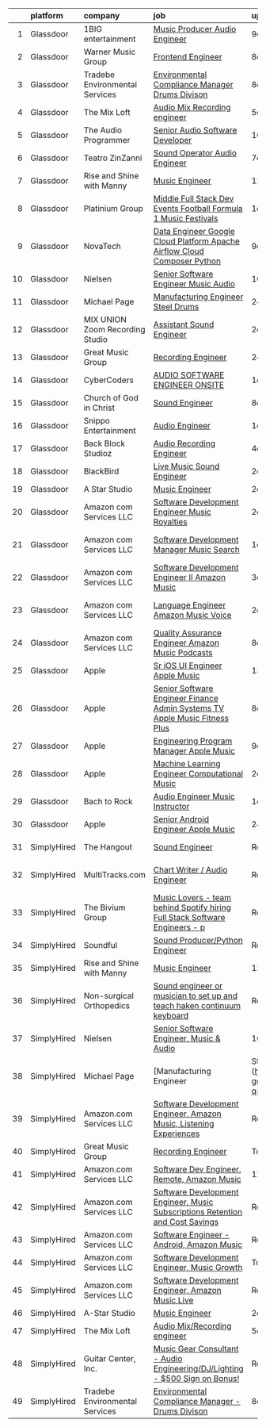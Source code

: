 

|    | platform    | company                         | job                                                                                                                                                                                                                                                                                                                                                                                                                                                                                                                                                                                                                                                                                                                                                                                                                                                                                                                                                                                                                                                                                                                                                                                                                                                                                                                                                                                                                                                                       | update_time   | location                      |
|---:|:------------|:--------------------------------|:--------------------------------------------------------------------------------------------------------------------------------------------------------------------------------------------------------------------------------------------------------------------------------------------------------------------------------------------------------------------------------------------------------------------------------------------------------------------------------------------------------------------------------------------------------------------------------------------------------------------------------------------------------------------------------------------------------------------------------------------------------------------------------------------------------------------------------------------------------------------------------------------------------------------------------------------------------------------------------------------------------------------------------------------------------------------------------------------------------------------------------------------------------------------------------------------------------------------------------------------------------------------------------------------------------------------------------------------------------------------------------------------------------------------------------------------------------------------------|:--------------|:------------------------------|
|  1 | Glassdoor   | 1BIG entertainment              | [Music Producer Audio Engineer](https://www.glassdoor.com/partner/jobListing.htm?pos=119&ao=1136043&s=58&guid=000001826ccc19099c49667d7e59921d&src=GD_JOB_AD&t=SR&vt=w&ea=1&cs=1_e8a91e52&cb=1659682691666&jobListingId=1008032201411&jrtk=3-0-1g9mco69ckhr0801-1g9mco69uih5g800-b593868398be5ca5-)                                                                                                                                                                                                                                                                                                                                                                                                                                                                                                                                                                                                                                                                                                                                                                                                                                                                                                                                                                                                                                                                                                                                                                       | 9d            | Boston, MA                    |
|  2 | Glassdoor   | Warner Music Group              | [Frontend Engineer](https://www.glassdoor.com/partner/jobListing.htm?pos=126&ao=1136043&s=58&guid=000001826ccc19099c49667d7e59921d&src=GD_JOB_AD&t=SR&vt=w&cs=1_de84636e&cb=1659682691666&jobListingId=1008033637756&jrtk=3-0-1g9mco69ckhr0801-1g9mco69uih5g800-ee723e673fad9c47-)                                                                                                                                                                                                                                                                                                                                                                                                                                                                                                                                                                                                                                                                                                                                                                                                                                                                                                                                                                                                                                                                                                                                                                                        | 8d            | New York, NY                  |
|  3 | Glassdoor   | Tradebe Environmental Services  | [Environmental Compliance Manager   Drums Divison](https://www.glassdoor.com/partner/jobListing.htm?pos=102&ao=1110586&s=58&guid=000001826ccc19099c49667d7e59921d&src=GD_JOB_AD&t=SR&vt=w&ea=1&cs=1_21ade6d8&cb=1659682691662&jobListingId=1008032825994&cpc=4A43B94DDEA77FFA&jrtk=3-0-1g9mco69ckhr0801-1g9mco69uih5g800-4f56e068c5789a30--6NYlbfkN0B8GMa3RntkcGxyDWRdkTUuLLAj--st5PucnHcqnp1DO5zsBlD8iNfS59qUmHcvRUmzs5KFF4Qh52M5CMieNdJCFHXpMXFA7hUsZ8DFLhY2J004fGjn8m538y5_B9a2s5eLqpzdxHlR8I4WyLVtaBFdEh-SUvq5cpYEU-BqpOIkinWfj0K_aE9geZf2sHDvQ4sm-Og43p_cbzgb4WigufJnGkmr0xmYm948qzH4cuCkdb0rugSnGrFCKyLXu3u8uG69BCNV9dMR6dXTTs4uZPtgJueks1LO3pqL5CD1lBsUNbsPSSh5Dnt0_DJezgNbWLVXQFplTcOQ7ztJmmjrfIUvG_pxYsCSnh1jsIcShu3savKBY09nydExj-TKTtMuOGvXRenNaMzohgD6yBXCMFQf39zT7HXazDWd0VyJfdTNp14imR0hPY-85x0fPEunVeiy9chTNsE0CHWmrUQsQYvdvxn5S0IdwpFli38B57B5tQzeR0oFUmNnfhiZbcjxTM9nwhlEE6u7T5w8Q_ddQqU9XFqrrwex0nsH6Xtz1gNh1rSuDporlZuL)                                                                                                                                                                                                                                                                                                                                                                                                                                                                                                                               | 8d            | East Chicago, IN              |
|  4 | Glassdoor   | The Mix Loft                    | [Audio Mix Recording engineer](https://www.glassdoor.com/partner/jobListing.htm?pos=105&ao=1110586&s=58&guid=000001826ccc19099c49667d7e59921d&src=GD_JOB_AD&t=SR&vt=w&ea=1&cs=1_02a463d2&cb=1659682691662&jobListingId=1008039784072&cpc=F4EED0218A761C36&jrtk=3-0-1g9mco69ckhr0801-1g9mco69uih5g800-2fabf65219c9c69a--6NYlbfkN0D34Hjmwkvq4I9LrFiyECJw5oz77aLWEO_E-5CWpWKtML_cIQgSj4wFABMzVHdbOAglLtx9wAKTMvAosQFz-6wKz6HNt0tQEhGjwXjlkFautFNpyhajnjaOCperaYTcd4X14UnIuTNiwcPN-FgF0Cc6I8YmMIZvMjRwB6hQLC8GAznkuxesS1iovsZmPXRH9w4nIIV7Qoxp7gav-hugzrxJyJIuFwSQaPODaAmYDfXTfsW6NMbxdMAIJDtqACzNmIz9_n6au2nwz0H6qpwqb7AqTq9YvJShsJAcx2FOWdFzrydl6cpcWspe5XexoExzGVSC5wF5qajHqSEnE3SmPyLjhFuXKmV7aERoMPDpxgtkMaoZ6pf_KIvqiZuEBXaR9fuEW3WYze-hMo4VG3sAmVkXyoGt6u4lNdlM-sUI-oFohKYGynMPw3sKgt8nDnFTF7dnNnTAWlxrS7Lzlmxymfg7NEk9K-0o5c7mByqBxzY3VYgWbcsPckEVfTLooNRbixA%3D)                                                                                                                                                                                                                                                                                                                                                                                                                                                                                                                                                                                                     | 5d            | Quincy, MA                    |
|  5 | Glassdoor   | The Audio Programmer            | [Senior Audio Software Developer](https://www.glassdoor.com/partner/jobListing.htm?pos=130&ao=1136043&s=58&guid=000001826ccc19099c49667d7e59921d&src=GD_JOB_AD&t=SR&vt=w&ea=1&cs=1_803bf678&cb=1659682691667&jobListingId=1008027500120&jrtk=3-0-1g9mco69ckhr0801-1g9mco69uih5g800-4c17e4b0c9098094-)                                                                                                                                                                                                                                                                                                                                                                                                                                                                                                                                                                                                                                                                                                                                                                                                                                                                                                                                                                                                                                                                                                                                                                     | 10d           | Remote                        |
|  6 | Glassdoor   | Teatro ZinZanni                 | [Sound Operator Audio Engineer](https://www.glassdoor.com/partner/jobListing.htm?pos=122&ao=1136043&s=58&guid=000001826ccc19099c49667d7e59921d&src=GD_JOB_AD&t=SR&vt=w&ea=1&cs=1_ec266a2f&cb=1659682691666&jobListingId=1008035619603&jrtk=3-0-1g9mco69ckhr0801-1g9mco69uih5g800-405a83f39f925add-)                                                                                                                                                                                                                                                                                                                                                                                                                                                                                                                                                                                                                                                                                                                                                                                                                                                                                                                                                                                                                                                                                                                                                                       | 7d            | Seattle, WA                   |
|  7 | Glassdoor   | Rise and Shine with Manny       | [Music Engineer](https://www.glassdoor.com/partner/jobListing.htm?pos=101&ao=1110586&s=58&guid=000001826ccc19099c49667d7e59921d&src=GD_JOB_AD&t=SR&vt=w&ea=1&cs=1_8e3ab60a&cb=1659682691662&jobListingId=1008024935557&cpc=9B12395D9F8719A3&jrtk=3-0-1g9mco69ckhr0801-1g9mco69uih5g800-7969abbaad5e119b--6NYlbfkN0DwDTMwIWFvcqyhDOox7GpvKG7FakCybxOqgTfDNvNVVkhd9bTlCJJG1E5Ki6DCdwhLwwcZl8mEaEVhZB8IUTE7ft3ao0eFkxgS-yyYpd-xfzcW2OjlKoLbwjKx3I4ChDVC0mrbdnDi23Zfhfdy34WdSaoJPmMvGWhiEn9r7JjVPkQv5WjuCKTh78W5KBrwGiw6W0BnldvXQP0Ggsik6e9zZS1kxP8Hejouvsuciwz6bWgXMcHy5EzyQKKLh-mRbsfPESVOi0alaHhUG8ON0TvwPxdauHdpLywpnVxHXgF885coPmGrji-zgJj5d2sUTbJte0KrFVUTUmhB27Og7E4824IrTTgQDWI7cYK9L2Nh9nmlOxE-LsGB-lOrjkoK_NPVh5EjDDQqHd-9LpqmyUlngwmLsocmuNCyObgklLRjX5OT80G9wbXcw132HTgmMotkPYdHUv40aU9jk8491XerLVyXlj3iPSOAKPbn44iFckPDKxvBWTPL-o02pvqg2yo%3D)                                                                                                                                                                                                                                                                                                                                                                                                                                                                                                                                                                                                                   | 12d           | McAllen, TX                   |
|  8 | Glassdoor   | Platinium Group                 | [Middle Full Stack Dev   Events  Football  Formula 1  Music Festivals    ](https://www.glassdoor.com/partner/jobListing.htm?pos=127&ao=1136043&s=58&guid=000001826ccc19099c49667d7e59921d&src=GD_JOB_AD&t=SR&vt=w&cs=1_09282cbd&cb=1659682691666&jobListingId=1008049379681&jrtk=3-0-1g9mco69ckhr0801-1g9mco69uih5g800-49fd4225bf218689-)                                                                                                                                                                                                                                                                                                                                                                                                                                                                                                                                                                                                                                                                                                                                                                                                                                                                                                                                                                                                                                                                                                                                 | 1d            | Monaco, CA                    |
|  9 | Glassdoor   | NovaTech                        | [Data Engineer Google Cloud Platform  Apache Airflow  Cloud Composer  Python](https://www.glassdoor.com/partner/jobListing.htm?pos=124&ao=1136043&s=58&guid=000001826ccc19099c49667d7e59921d&src=GD_JOB_AD&t=SR&vt=w&ea=1&cs=1_f0b96b5b&cb=1659682691666&jobListingId=1008030637643&jrtk=3-0-1g9mco69ckhr0801-1g9mco69uih5g800-ed650f6bbf2cf5f6-)                                                                                                                                                                                                                                                                                                                                                                                                                                                                                                                                                                                                                                                                                                                                                                                                                                                                                                                                                                                                                                                                                                                         | 9d            | Remote                        |
| 10 | Glassdoor   | Nielsen                         | [Senior Software Engineer  Music   Audio](https://www.glassdoor.com/partner/jobListing.htm?pos=125&ao=1136043&s=58&guid=000001826ccc19099c49667d7e59921d&src=GD_JOB_AD&t=SR&vt=w&ea=1&cs=1_d17835aa&cb=1659682691666&jobListingId=1008029586855&jrtk=3-0-1g9mco69ckhr0801-1g9mco69uih5g800-056a5fd69bba1807-)                                                                                                                                                                                                                                                                                                                                                                                                                                                                                                                                                                                                                                                                                                                                                                                                                                                                                                                                                                                                                                                                                                                                                             | 10d           | Emeryville, CA                |
| 11 | Glassdoor   | Michael Page                    | [Manufacturing Engineer   Steel Drums](https://www.glassdoor.com/partner/jobListing.htm?pos=109&ao=1110586&s=58&guid=000001826ccc19099c49667d7e59921d&src=GD_JOB_AD&t=SR&vt=w&cs=1_b01096d1&cb=1659682691663&jobListingId=1008053322257&cpc=AC285F3A3ECA6BB0&jrtk=3-0-1g9mco69ckhr0801-1g9mco69uih5g800-edfb8b6e14f62930--6NYlbfkN0BR3ykMnr3Vw97HK5IC0i9Uo32NXohanwqRY-CI8z69bj_uxQ_6yc1JTvRvHNPil3n-aAZPEB_V2_C3Xteggm8USnoyjokMdAX7PMJAGyeqrRb0SgM_e3teYuvhdw07UmODkJ_SFaJoJlontiBYfrHBy-sRK9hLMXtFv4vxRofVbG6NuGNra0SEstX0fg2JFmjqixUWkhCeV8Dj05we5z7WquUBkGkoPXKC1MSHVBkCHrraZzev1Z8xlOJ65JFz-9dyHcWYEk2UA6YmBdE3qxSWj0nLo3uM32f9yJuW-Qx_GoHcyLuTh4UzutCPpwTQFCTp9RH-DxKX2iZoSGQsokkyWRQHYZT7mFsMb6DrV1l62yazxxrsi2QZbZShlgScQEHss9KyWfvAFjkzZ0mzOENwKi1s2lRn_KRzeeXUqbzIASHFA93D6mA-jfevEIQiryKMSJ3PpVKz4BF3bcniFx_Y0ftgSUObZpNmPPDwL1GSrnUn2_S-qD3MFAan7yZGKMYp7L4Rm2S5HznLy5wI_1ZowRPGODvOtFZLhwGa2yKUjhV_eAGLcHe2Wg6Qi9vBpkiDgSlkMLqlM40PHneSWsxiq_Ukfpd4DeEmqIUPMEYjONO53kBXB50QKTVjY_M7fXIXBCc6g2dslxbyHe-Jf8gDA7CtVB9vkwlQTyIdcEuOJ58EnTtV462BJLTmiX4dRn_9uOwUjZWDs1UK030_oQ6BpWZ4C931UxFy-B9vqDz41NEX-XaJfuP6oIo-H4dwzzB3EvcKxWRxSuWwBDkMXj8raDCKOwzrL8_L17GeHxUfzGuy8BpbyTeIJ2Tr1XJEo0Iif8GInvvLa-8AY5izcVD0OHIPc1RPmGP8ohPFXvQAv18wfmHCx5fqs23ULrWdtVeOz1-sG6Rk4tiWW8wfSmV35fxBHwC3d1un2k9bN87dQe5kAz3iMhhe3743lt54S0LW3_A67spbSzB5rnCddYVtQvxyPNMINVTXMA1FZGtCBNe74woguDFcJBnX0cRj9EBn_8Ux9lFA2uwOzC3a10hxlAlxxPakTvzirWs87WlxWg%3D%3D)                    | 24h           | Cicero, IL                    |
| 12 | Glassdoor   | MIX UNION Zoom Recording Studio | [Assistant Sound Engineer](https://www.glassdoor.com/partner/jobListing.htm?pos=113&ao=1136043&s=58&guid=000001826ccc19099c49667d7e59921d&src=GD_JOB_AD&t=SR&vt=w&ea=1&cs=1_2a97aeb5&cb=1659682691664&jobListingId=1008047341798&jrtk=3-0-1g9mco69ckhr0801-1g9mco69uih5g800-f45ff7396e2feab6-)                                                                                                                                                                                                                                                                                                                                                                                                                                                                                                                                                                                                                                                                                                                                                                                                                                                                                                                                                                                                                                                                                                                                                                            | 2d            | Los Angeles, CA               |
| 13 | Glassdoor   | Great Music Group               | [Recording Engineer](https://www.glassdoor.com/partner/jobListing.htm?pos=112&ao=1136043&s=58&guid=000001826ccc19099c49667d7e59921d&src=GD_JOB_AD&t=SR&vt=w&ea=1&cs=1_0970489a&cb=1659682691664&jobListingId=1008053472141&jrtk=3-0-1g9mco69ckhr0801-1g9mco69uih5g800-feae6516db0998b8-)                                                                                                                                                                                                                                                                                                                                                                                                                                                                                                                                                                                                                                                                                                                                                                                                                                                                                                                                                                                                                                                                                                                                                                                  | 24h           | Minneapolis, MN               |
| 14 | Glassdoor   | CyberCoders                     | [AUDIO SOFTWARE ENGINEER   ONSITE](https://www.glassdoor.com/partner/jobListing.htm?pos=108&ao=1110586&s=58&guid=000001826ccc19099c49667d7e59921d&src=GD_JOB_AD&t=SR&vt=w&ea=1&cs=1_162a4773&cb=1659682691663&jobListingId=1008050648540&cpc=32EE424DE2B657EB&jrtk=3-0-1g9mco69ckhr0801-1g9mco69uih5g800-78706b8c9087d3c5--6NYlbfkN0CpFJQzrgRR8WqXWK1qKKEqALWJw739KlKqr2H-MSI4eoBlI4EFrmor2FYZMP3muM0Ai8CXh9BA6CE3lUaxwVX3v6QVtNyQ3MOLJHt-zKV1ksmDmRUo_xFla9snZBDD6FYDmTfovtcWFVIaJBIpEDCKBYPbPb4K_dPHZ5Z-E5YdlIVJNDm3UIqXEZ-20Y244W-cHrUfBr0cBpa4YjjLmeFb24C-IvdmpPNmh5dh_tTwPm5fJD7J4wlsg5OTVPuPaSi3bzwTG_v23HoBwEm_6O1wXwYPmjEqOlL-HhJaglv-zxU3o2F3DD_0cse1WxbIoS0AJcbBPRcRHiWXPMTG2xjOJxisaBc5zIeSs2Ne2QFrOi0C8o_Cpu2J2h72YKlX0qjd3ztHWeUIXr1nOEj5C-5c1HkjVi2e1ZiwzGdYidJhiB9XmLxO9F4l6Geat8u4J7jN13VzvO9lGrEsV2RVVc7idmjYcnPUbBxCy_iGe8sIrct4Y5puObxhQYEUuh0jFzFhqAlARsutTWTptgQzLeRHAvZHX5dgZvFU_ndjiGA3xyY7i4F-L3YNL9-Lv8jqWJK3YN--lhvQ89_bLPHfEf2Ib8q_-qP36ruEr_oU_xsM1116ev_xJuSWxtidR6juMGV7xQaTxVT8zYWuA6osbnXfr6WdTavy5T06fPG0rKX7XeM6vRzPpKTnKYQUfFrIIVG1pVwrPSuf9TXVhgOl6ldHglS15yVwydJ8qEv5hcRG5KggYR82-Bjh2VSpGcxCOToM3lmF7Q5GQmC9W8wMSTVxJziUJXn7ac0bCs6YFX5quAl5r0XrBHrnA-ugvtfiWHes9ODyhHtcMCQkOsAQUaiwa3MAzxGHBrFPshGrWZVIBhIXjmk4ByU2_Htgn_S0QgUYaFv2pfjKO0EiUV0k3l8d773qrepenAM1DCgbg-jix3xU3SXTSPzMbWqn0S0mmm-QrS7krTY5tzJBMapeTUwitswACAQhmA9Ly00OLMYT2w%3D%3D)                                                                                   | 1d            | San Jose, CA                  |
| 15 | Glassdoor   | Church of God in Christ         | [Sound Engineer](https://www.glassdoor.com/partner/jobListing.htm?pos=117&ao=1136043&s=58&guid=000001826ccc19099c49667d7e59921d&src=GD_JOB_AD&t=SR&vt=w&ea=1&cs=1_c9fcd543&cb=1659682691665&jobListingId=1008034088041&jrtk=3-0-1g9mco69ckhr0801-1g9mco69uih5g800-e56448383489d513-)                                                                                                                                                                                                                                                                                                                                                                                                                                                                                                                                                                                                                                                                                                                                                                                                                                                                                                                                                                                                                                                                                                                                                                                      | 8d            | Detroit, MI                   |
| 16 | Glassdoor   | Snippo Entertainment            | [Audio Engineer](https://www.glassdoor.com/partner/jobListing.htm?pos=103&ao=1110586&s=58&guid=000001826ccc19099c49667d7e59921d&src=GD_JOB_AD&t=SR&vt=w&ea=1&cs=1_fe669072&cb=1659682691662&jobListingId=1008050602811&cpc=7F6F94E2229B3AB5&jrtk=3-0-1g9mco69ckhr0801-1g9mco69uih5g800-e058be85021523b9--6NYlbfkN0CdcVd3SDA1nO7RkKTAACmPV4xEt72Vls8LI2dqcgyOeJypdWoMdaFfteNq3eewOmzbgkFLTUZuc8laNoJ-MfDNVoz9XHKii1_NKEMEFZ-HDTmHVh37wwz0hpkneafJwKW62DalqkeLz5vJ4vGrBvHiQmQWwsyaSzdDgNz0tkEZQUCQiz-VVr3KnZwP1h0s9Uzh-yp9bnMftdD61PHJxRyYbnk_YqcgwdJg-HnecyhNkV-ya5Xwb2Vxo6Xox0oiWQKztj_dOgKhpxmZD4YjJpcytId2GVAbnmOXG7kjfSyraNoBeHo2EQHmcuIwRHxdqIYb20WD3Np9x1KCyVBfwR9y5fEs2Nu6GfpykR2mqOKmMbm8ZWCoqMvjLOqr_OGQ9ftN4XfruHdKSw2lkxF17SIqdrz5rjw1rcT2RTV0rX16nnz9I2JqZ6S4vNTeqSC2Fb_E2wnMe6UF1e5OwWFFWPHS-Md3ZKXVBbsA76qAOBGEcHtJuHIqje7ywlHQKy_d9qw%3D)                                                                                                                                                                                                                                                                                                                                                                                                                                                                                                                                                                                                                   | 1d            | Brooklyn, NY                  |
| 17 | Glassdoor   | Back Block Studioz              | [Audio Recording Engineer](https://www.glassdoor.com/partner/jobListing.htm?pos=115&ao=1136043&s=58&guid=000001826ccc19099c49667d7e59921d&src=GD_JOB_AD&t=SR&vt=w&ea=1&cs=1_a2d7d695&cb=1659682691665&jobListingId=1008040225373&jrtk=3-0-1g9mco69ckhr0801-1g9mco69uih5g800-7486e9f336b73614-)                                                                                                                                                                                                                                                                                                                                                                                                                                                                                                                                                                                                                                                                                                                                                                                                                                                                                                                                                                                                                                                                                                                                                                            | 4d            | Brooklyn, NY                  |
| 18 | Glassdoor   | BlackBird                       | [Live Music Sound Engineer](https://www.glassdoor.com/partner/jobListing.htm?pos=111&ao=1136043&s=58&guid=000001826ccc19099c49667d7e59921d&src=GD_JOB_AD&t=SR&vt=w&ea=1&cs=1_b423ea48&cb=1659682691664&jobListingId=1008048367820&jrtk=3-0-1g9mco69ckhr0801-1g9mco69uih5g800-5c5b644b3c663163-)                                                                                                                                                                                                                                                                                                                                                                                                                                                                                                                                                                                                                                                                                                                                                                                                                                                                                                                                                                                                                                                                                                                                                                           | 2d            | Atlanta, GA                   |
| 19 | Glassdoor   | A Star Studio                   | [Music Engineer](https://www.glassdoor.com/partner/jobListing.htm?pos=110&ao=1136043&s=58&guid=000001826ccc19099c49667d7e59921d&src=GD_JOB_AD&t=SR&vt=w&ea=1&cs=1_27dfc40a&cb=1659682691663&jobListingId=1008048004716&jrtk=3-0-1g9mco69ckhr0801-1g9mco69uih5g800-b5e8a5c94d0f1b15-)                                                                                                                                                                                                                                                                                                                                                                                                                                                                                                                                                                                                                                                                                                                                                                                                                                                                                                                                                                                                                                                                                                                                                                                      | 2d            | Dallas, TX                    |
| 20 | Glassdoor   | Amazon com Services LLC         | [Software Development Engineer  Music Royalties](https://www.glassdoor.com/partner/jobListing.htm?pos=123&ao=1136043&s=58&guid=000001826ccc19099c49667d7e59921d&src=GD_JOB_AD&t=SR&vt=w&cs=1_132fbddc&cb=1659682691666&jobListingId=1008048013675&jrtk=3-0-1g9mco69ckhr0801-1g9mco69uih5g800-aa597572b231471c-)                                                                                                                                                                                                                                                                                                                                                                                                                                                                                                                                                                                                                                                                                                                                                                                                                                                                                                                                                                                                                                                                                                                                                           | 2d            | Culver City, CA               |
| 21 | Glassdoor   | Amazon com Services LLC         | [Software Development Manager  Music Search](https://www.glassdoor.com/partner/jobListing.htm?pos=128&ao=1136043&s=58&guid=000001826ccc19099c49667d7e59921d&src=GD_JOB_AD&t=SR&vt=w&cs=1_76fce500&cb=1659682691667&jobListingId=1008049353961&jrtk=3-0-1g9mco69ckhr0801-1g9mco69uih5g800-9ab4fdba88da462b-)                                                                                                                                                                                                                                                                                                                                                                                                                                                                                                                                                                                                                                                                                                                                                                                                                                                                                                                                                                                                                                                                                                                                                               | 1d            | San Francisco, CA             |
| 22 | Glassdoor   | Amazon com Services LLC         | [Software Development Engineer II  Amazon Music](https://www.glassdoor.com/partner/jobListing.htm?pos=118&ao=1136043&s=58&guid=000001826ccc19099c49667d7e59921d&src=GD_JOB_AD&t=SR&vt=w&cs=1_7c161bc6&cb=1659682691666&jobListingId=1008045129951&jrtk=3-0-1g9mco69ckhr0801-1g9mco69uih5g800-120714a051265d1c-)                                                                                                                                                                                                                                                                                                                                                                                                                                                                                                                                                                                                                                                                                                                                                                                                                                                                                                                                                                                                                                                                                                                                                           | 3d            | San Francisco, CA             |
| 23 | Glassdoor   | Amazon com Services LLC         | [Language Engineer  Amazon Music  Voice](https://www.glassdoor.com/partner/jobListing.htm?pos=114&ao=1136043&s=58&guid=000001826ccc19099c49667d7e59921d&src=GD_JOB_AD&t=SR&vt=w&cs=1_6ac7cfb7&cb=1659682691664&jobListingId=1008048008268&jrtk=3-0-1g9mco69ckhr0801-1g9mco69uih5g800-58306a1d4621ba2e-)                                                                                                                                                                                                                                                                                                                                                                                                                                                                                                                                                                                                                                                                                                                                                                                                                                                                                                                                                                                                                                                                                                                                                                   | 2d            | San Francisco, CA             |
| 24 | Glassdoor   | Amazon com Services LLC         | [Quality Assurance Engineer  Amazon Music   Podcasts](https://www.glassdoor.com/partner/jobListing.htm?pos=120&ao=1136043&s=58&guid=000001826ccc19099c49667d7e59921d&src=GD_JOB_AD&t=SR&vt=w&cs=1_9e388b8c&cb=1659682691666&jobListingId=1008032417294&jrtk=3-0-1g9mco69ckhr0801-1g9mco69uih5g800-4230928234f89926-)                                                                                                                                                                                                                                                                                                                                                                                                                                                                                                                                                                                                                                                                                                                                                                                                                                                                                                                                                                                                                                                                                                                                                      | 8d            | Culver City, CA               |
| 25 | Glassdoor   | Apple                           | [Sr  iOS UI Engineer Apple Music](https://www.glassdoor.com/partner/jobListing.htm?pos=104&ao=1110586&s=58&guid=000001826ccc19099c49667d7e59921d&src=GD_JOB_AD&t=SR&vt=w&cs=1_aecc5296&cb=1659682691662&jobListingId=1008022113414&cpc=FA84DF7EA1EC2398&jrtk=3-0-1g9mco69ckhr0801-1g9mco69uih5g800-099baf42b9eafa47--6NYlbfkN0BvKrLyj5gPmtZO9T8euul8TCxuuKNOtzRJOomxnwSEodTz2Bc-sPZl1dBMH13w-jPKZvEUSfhpindl44lJg9ANBz-lVJwvEOHC-mTwCkUqsaqe0LusnXov8PBUNNnsgt2AX2Ly9neLRrQzLQRZz9vOhotSOMC_Zw1R27wVVFBpfoAhi7h9zAeN05-7K_7fw8tPAO1lHzZ-Ds71g3wr-BAovErBqA4JgTqIpOgeyaZ5ybNX9-d6Jw_9Rw8vT7srGHgLLfvdaFG8HNKIs94ybzl6StVTf5iTC75RQJB0dr--BW1N10AgeZMTg-M0lQYJeojYrVKwQQ0xRva2_qbqlUsB83TJlI7HlazhUARX4pSMwzBKDNyp_Gb6rmp9V6E9eQKjx2ARl1yEf3VuR8EoOIHz_Xr6uHcTC2ZK4pJrgepxa-E6REVrSwtVZGEnFRCt-To0zwB8Eyu7a_hPh9_SX7MqJJH8Zfz7udnF3yJmB6m2SuRYaQOYUutaxtpVnSarK9MJxY2RwW_Vxz9jWjhmpbk6hulm0jBu4HNXp0A6ptTyaWt64kFA5bP9u0izzRUeRdobR-_Nh7KlY-INEVMNgQoOkhtisOQG96LqDy5qxWpe15eUUo6hLim66hsRcZJmHhuvFkXfRqdQieCl0tovQHzdFD36LRxBkSafkxzqMVPv2w5MgpLKWMmNwzozXOZvF2Ey7dXSf654xkeXgZvAmnPTsblnfeBdBuJwzTYgpEFLD5KEYnbIEuUqseh7UUqXN6VzWTYhPAxed4tww1N_qIbPwyrITV1gDKZyc9K1pzmPjw5tnVW8htjqzAQAsX8r_UFrMQr_dI6Gb76nAvND7BpL6shI14oelQsGDT872aZuDgpw6ueDDi4mwbAykrOL5YoieqkLY8iNERUrb_W7Mzj_x-S9Tls3w4ldLg0OiCxGwbSEieTvWx5UXLaSVSBJ_kGMLq0WtiuUiq_zdCbpAIGE)                                                                                                                     | 13d           | Seattle, WA                   |
| 26 | Glassdoor   | Apple                           | [Senior Software Engineer   Finance   Admin Systems  TV   Apple Music  Fitness Plus ](https://www.glassdoor.com/partner/jobListing.htm?pos=106&ao=1110586&s=58&guid=000001826ccc19099c49667d7e59921d&src=GD_JOB_AD&t=SR&vt=w&cs=1_444367e6&cb=1659682691662&jobListingId=1008034378587&cpc=47CFDC01B3F81FAC&jrtk=3-0-1g9mco69ckhr0801-1g9mco69uih5g800-dc5d687be4680fe5--6NYlbfkN0BvKrLyj5gPmtZO9T8euul8TCxuuKNOtzRJOomxnwSEodTz2Bc-sPZlADHp0xxmf8X3A14KL0vEfq7o0fM5uYB5TMCuFyM5s6w67HyK5AHidmNvtQ5o5W556atvdZGSMqFNHrgJu1D18kdru1btm9jWtcPk1zpIxyyvXPlguMg5CoYd56Dqxkvy9olDZ4Q3FHuSHoj6xYNsu6hn1-uKKaueFn5aidoio15fQddOCN3m2ZTP3ZG3va9rIsw6BPfMTQT4VCB4cqjuoBqzZFMb2bYHZd5JbAJJSzLFCIgf3_AAl9VyWFMz4vxU8KTzrPzHb3eTBU4IGepZ-6qVDTduFLolb5m2MJjWvGUDH2AtOvsOFdY5f-oHLZG6D1a5FwPtazLT7OxVYgkNPekJsJM5TBWf4x1HLFzqCLgV3TDD7xxhrfDGvCxFBlIkBbg1lGUQpaqpl1jgMVaJxKAYH3R164SmmPkcXbHJXOKy6MDg98k-x8J0lTIZl1QHJ2ieXU5yFMS3ScvATb67XeEX2z9C8Z7U2NFfDt1horjvrMhKNdz7mxXrUux13hLsnfY80oB9ylv9-B6H6OibIA2BOt3I3xBm-PDxdCV3T1j-cmbpEhZhfEAu72w2v6cuIgtd1nqUSG4CfTq98b0-YyT45EO2Ue3jvjNZAhQaCDhqIK-DUgmvAL2EOMlHPWy3b_1DZBtIe9e6z_oz0Ds-KnmCU7h44QyrtWr7HbSV7FitOwY94wJiFTb5NCVzVTQZRnBsWt-Og1hwDMydWSf0T2i8kMMnK_Eew6QU3L_5JDOXDn0F0-n2EWaP3Ef_dXPRXT4yGwwWKcDlifu7YcGkamP53Pd_EsT2iSAnmFila-WtXrFNLxZha-l8OvE6bzTqloLm2DtGhWMhDK_jgH0q2wyzWD8CwcAzIcQzfzrWu88jf9G9DiZWfkIYtRLwOg7NOQoT0XyP6I1fyYxf6YXEmlY28Td0h80tOogbUNeSaSVRp1G17r_Cq7S618lSO9pC04hki7diOozq6N7Qe7cYfiyIScqnrGbB) | 8d            | Austin, TX                    |
| 27 | Glassdoor   | Apple                           | [Engineering Program Manager   Apple Music](https://www.glassdoor.com/partner/jobListing.htm?pos=107&ao=1110586&s=58&guid=000001826ccc19099c49667d7e59921d&src=GD_JOB_AD&t=SR&vt=w&cs=1_1b2d0c52&cb=1659682691662&jobListingId=1008030311979&cpc=9908D8D4413DBB8A&jrtk=3-0-1g9mco69ckhr0801-1g9mco69uih5g800-85cef776cf358dcf--6NYlbfkN0BvKrLyj5gPmtZO9T8euul8TCxuuKNOtzRJOomxnwSEodTz2Bc-sPZlFpP0h5lDivpXCHGzP9feHp36xzq8NEHSskOaI0J1ZieXzTrDf4Dd8gslN0xxXwxtQIgCho7M7YtLN3C7mGyXNe3ojva2HBViw2u24k8JPr84TPNYrPM15_ZQC5qkY32jtFQSc2Q96Gz3iSP82O8avylds_8bhR3XQsi_Mmtr0VnBJswYyc2CdzkX_L3g7vUPOjPw_1vylUjkqzLQXnVfo1P1sGn-IneZCPXabReZ9xDLq5Wn3OSGUAWmMSuyLibvmcWFeDqanFx5cO31_nQhGy-MYmpo2UnN09mAahsbOEQebBHvb1sfN5gtpOeqTp22HJr8lzw_no7v8BB8mtT5IgrWJp3ddsERr4s9G88dGi-GhDCFhw8GKTFGapc7DaZjw_4xBB29HpDXsUvCaNvQpGrm0iTPfCWt6DhiBuLrmnB6w-_A_un0sUdqVuVoXwBX0NpUYoK3LQGCEwcchIUgg1gM8o6Uhf1_YzYnneUD7_q_mHwt124x4QM_Qr6-Jo_Q0o7BHD4U9uBcx0XssT_bguJ7Y8ht2CpUnLJs9YTCchRxvqOBsR3yJ-F6Cgdu-k_9aMusO-wwbM2hlx9sq-Wxmzciwq8iSGRmVLf_vqZV66p-auxG8bDyl16ZuEt11zImXIQHhxcmrxjFzBIwfoFmVWiHWeIMLDkJvvOa4Qqoh1wmFrb1kZs2Wu9p_P7WTsyCdRt90YkEBKkhVOSexTA_RSf5-LozydWupiS9LzjVYm-HXB8-6V4lCeBJJUZal7pWZwJN_jKuvQ9OmeH2oBmWmyXL56e5Mqx9Wd0p2tUP5xUbTS5ptjMq_JOJfSWZ-DpTrHi3NzSyKgZgS4pMlH1c9Jy7ZuOXFIv0Vz0SXYQG28eCSDfnsrSlLKsDCWVEPCSg1eOb9UMdVP1hH5vlrc7HPY5Clk7s3hpq)                                                                                                           | 9d            | New York, NY                  |
| 28 | Glassdoor   | Apple                           | [Machine Learning Engineer  Computational Music](https://www.glassdoor.com/partner/jobListing.htm?pos=116&ao=1136043&s=58&guid=000001826ccc19099c49667d7e59921d&src=GD_JOB_AD&t=SR&vt=w&cs=1_3887e396&cb=1659682691665&jobListingId=1008049061568&jrtk=3-0-1g9mco69ckhr0801-1g9mco69uih5g800-4f513298a406a298-)                                                                                                                                                                                                                                                                                                                                                                                                                                                                                                                                                                                                                                                                                                                                                                                                                                                                                                                                                                                                                                                                                                                                                           | 2d            | Portland, OR                  |
| 29 | Glassdoor   | Bach to Rock                    | [Audio Engineer Music Instructor](https://www.glassdoor.com/partner/jobListing.htm?pos=129&ao=1136043&s=58&guid=000001826ccc19099c49667d7e59921d&src=GD_JOB_AD&t=SR&vt=w&ea=1&cs=1_fd3e66f3&cb=1659682691667&jobListingId=1008050480826&jrtk=3-0-1g9mco69ckhr0801-1g9mco69uih5g800-729fc9190b7e315d-)                                                                                                                                                                                                                                                                                                                                                                                                                                                                                                                                                                                                                                                                                                                                                                                                                                                                                                                                                                                                                                                                                                                                                                     | 1d            | Leesburg, VA                  |
| 30 | Glassdoor   | Apple                           | [Senior Android Engineer   Apple Music](https://www.glassdoor.com/partner/jobListing.htm?pos=121&ao=1136043&s=58&guid=000001826ccc19099c49667d7e59921d&src=GD_JOB_AD&t=SR&vt=w&cs=1_d56f0c12&cb=1659682691666&jobListingId=1008054639958&jrtk=3-0-1g9mco69ckhr0801-1g9mco69uih5g800-f96ac11823bf9f2a-)                                                                                                                                                                                                                                                                                                                                                                                                                                                                                                                                                                                                                                                                                                                                                                                                                                                                                                                                                                                                                                                                                                                                                                    | 24h           | San Diego, CA                 |
| 31 | SimplyHired | The Hangout                     | [Sound Engineer](https://www.simplyhired.com/job/pPtma4KfpJL8yv0IV160PCctZ7zJieTNPnwDrISJ5-REzhgDQyRTVw?q=music+engineer)                                                                                                                                                                                                                                                                                                                                                                                                                                                                                                                                                                                                                                                                                                                                                                                                                                                                                                                                                                                                                                                                                                                                                                                                                                                                                                                                                 | Recently      | Myrtle Beach, SC              |
| 32 | SimplyHired | MultiTracks.com                 | [Chart Writer / Audio Engineer](https://www.simplyhired.com/job/Ty8iRpVe3dwhv0IqJ_n3SKEvWNzrjnHgN6sH53uZ6KE_3fdQjDGk4g?q=music+engineer)                                                                                                                                                                                                                                                                                                                                                                                                                                                                                                                                                                                                                                                                                                                                                                                                                                                                                                                                                                                                                                                                                                                                                                                                                                                                                                                                  | Recently      | Cedar Park, TX +1 location    |
| 33 | SimplyHired | The Bivium Group                | [Music Lovers - team behind Spotify hiring Full Stack Software Engineers - p](https://www.simplyhired.com/job/xwPIhzuTN5QU7HiZUxxulf6NVWJJFVEgQggMHrjRfTQugyKoDq1S5w?q=music+engineer)                                                                                                                                                                                                                                                                                                                                                                                                                                                                                                                                                                                                                                                                                                                                                                                                                                                                                                                                                                                                                                                                                                                                                                                                                                                                                    | Recently      | Boston, MA                    |
| 34 | SimplyHired | Soundful                        | [Sound Producer/Python Engineer](https://www.simplyhired.com/job/fKwTfqRWVzhZJJT6yoybTUB5_pL76wxlddnu6kqy2_naoU7JVaHVBQ?q=music+engineer)                                                                                                                                                                                                                                                                                                                                                                                                                                                                                                                                                                                                                                                                                                                                                                                                                                                                                                                                                                                                                                                                                                                                                                                                                                                                                                                                 | Recently      | Remote                        |
| 35 | SimplyHired | Rise and Shine with Manny       | [Music Engineer](https://www.simplyhired.com/job/fAvmSbF5ztttx11D3hBpENjUOKqrfi-uhfuAio1Ywpm1s6BK1t2KDg?q=music+engineer)                                                                                                                                                                                                                                                                                                                                                                                                                                                                                                                                                                                                                                                                                                                                                                                                                                                                                                                                                                                                                                                                                                                                                                                                                                                                                                                                                 | 12d           | McAllen, TX                   |
| 36 | SimplyHired | Non-surgical Orthopedics        | [Sound engineer or musician to set up and teach haken continuum keyboard](https://www.simplyhired.com/job/7y5RxfWgvBhvD5ARANj7xR1wS24g3fPvxpYIHCnLHOc6p5-BJXdA0g?q=music+engineer)                                                                                                                                                                                                                                                                                                                                                                                                                                                                                                                                                                                                                                                                                                                                                                                                                                                                                                                                                                                                                                                                                                                                                                                                                                                                                        | Recently      | Hicksville, NY                |
| 37 | SimplyHired | Nielsen                         | [Senior Software Engineer, Music & Audio](https://www.simplyhired.com/job/XRqjrjCIdo0sWahZ2M44K_epQEKOs6eB4rP9loZORjEqIevxqeL0gQ?q=music+engineer)                                                                                                                                                                                                                                                                                                                                                                                                                                                                                                                                                                                                                                                                                                                                                                                                                                                                                                                                                                                                                                                                                                                                                                                                                                                                                                                        | 10d           | Emeryville, CA                |
| 38 | SimplyHired | Michael Page                    | [Manufacturing Engineer | Steel Drums](https://www.simplyhired.com/job/inkhrWtj930LpUrb-ggo0gnzhUFLFSzRzJo32n-Ot9jYamjHbIsD-A?q=music+engineer)                                                                                                                                                                                                                                                                                                                                                                                                                                                                                                                                                                                                                                                                                                                                                                                                                                                                                                                                                                                                                                                                                                                                                                                                                                                                                                                           | Today         | Cicero, IL                    |
| 39 | SimplyHired | Amazon.com Services LLC         | [Software Development Engineer, Amazon Music, Listening Experiences](https://www.simplyhired.com/job/V-lRSfHm3U4cL4OA4DwCxzCrMm1r67UQyZa4PSomwH78sI3unzCB2A?q=music+engineer)                                                                                                                                                                                                                                                                                                                                                                                                                                                                                                                                                                                                                                                                                                                                                                                                                                                                                                                                                                                                                                                                                                                                                                                                                                                                                             | Recently      | San Francisco, CA +1 location |
| 40 | SimplyHired | Great Music Group               | [Recording Engineer](https://www.simplyhired.com/job/KdtBz20qTjUZIp8oO0tR_6v4kEIhLgO5XK_RByszcRqXz1WmRjoiUg?q=music+engineer)                                                                                                                                                                                                                                                                                                                                                                                                                                                                                                                                                                                                                                                                                                                                                                                                                                                                                                                                                                                                                                                                                                                                                                                                                                                                                                                                             | Today         | Minneapolis, MN               |
| 41 | SimplyHired | Amazon.com Services LLC         | [Software Dev Engineer, Remote, Amazon Music](https://www.simplyhired.com/job/fv1Jkhm-7Q9Y6Y72X8w4OEhPK9EikT2ojLeD05ZDq4MN3uzS4Nn5hw?q=music+engineer)                                                                                                                                                                                                                                                                                                                                                                                                                                                                                                                                                                                                                                                                                                                                                                                                                                                                                                                                                                                                                                                                                                                                                                                                                                                                                                                    | 12d           | Remote                        |
| 42 | SimplyHired | Amazon.com Services LLC         | [Software Development Engineer, Music Subscriptions Retention and Cost Savings](https://www.simplyhired.com/job/9h38VFyEI3JMLD0H4nqsw3pBt5h-TAtcRvMyq9CZsM-Hang_JRILeQ?q=music+engineer)                                                                                                                                                                                                                                                                                                                                                                                                                                                                                                                                                                                                                                                                                                                                                                                                                                                                                                                                                                                                                                                                                                                                                                                                                                                                                  | Recently      | Remote +2 locations           |
| 43 | SimplyHired | Amazon.com Services LLC         | [Software Engineer - Android, Amazon Music](https://www.simplyhired.com/job/QL7uYIpBrV4RTL9wYiQtqY09L16dihC9DkkQr6UlVCKT7sEpDdPuaQ?q=music+engineer)                                                                                                                                                                                                                                                                                                                                                                                                                                                                                                                                                                                                                                                                                                                                                                                                                                                                                                                                                                                                                                                                                                                                                                                                                                                                                                                      | Recently      | Remote +1 location            |
| 44 | SimplyHired | Amazon.com Services LLC         | [Software Development Engineer, Music Growth](https://www.simplyhired.com/job/fZGEMWmeOlgLnU5N5GmkeKqoLt_tdWdomN7O5O8G8eoxpa_oJn9L0w?q=music+engineer)                                                                                                                                                                                                                                                                                                                                                                                                                                                                                                                                                                                                                                                                                                                                                                                                                                                                                                                                                                                                                                                                                                                                                                                                                                                                                                                    | Today         | Wisconsin +1 location         |
| 45 | SimplyHired | Amazon.com Services LLC         | [Software Development Engineer, Amazon Music Live](https://www.simplyhired.com/job/mpgzgT6r885fjDF9t9oYbhMiUPQvAME3CQopjyPobkAI9WLjTXZnMg?q=music+engineer)                                                                                                                                                                                                                                                                                                                                                                                                                                                                                                                                                                                                                                                                                                                                                                                                                                                                                                                                                                                                                                                                                                                                                                                                                                                                                                               | Recently      | Remote +1 location            |
| 46 | SimplyHired | A-Star Studio                   | [Music Engineer](https://www.simplyhired.com/job/RdaeId60Ue9oxOizVh_YqnRObvSqB0jKFDQ-OD7wq_ym8U6y6gfcLw?q=music+engineer)                                                                                                                                                                                                                                                                                                                                                                                                                                                                                                                                                                                                                                                                                                                                                                                                                                                                                                                                                                                                                                                                                                                                                                                                                                                                                                                                                 | 2d            | Dallas, TX                    |
| 47 | SimplyHired | The Mix Loft                    | [Audio Mix/Recording engineer](https://www.simplyhired.com/job/rIGHsg24O55jJJ8A9DMRFO6VT6NUvTOsIHmD2TpNycdZI4evhs-lig?q=music+engineer)                                                                                                                                                                                                                                                                                                                                                                                                                                                                                                                                                                                                                                                                                                                                                                                                                                                                                                                                                                                                                                                                                                                                                                                                                                                                                                                                   | 5d            | Quincy, MA                    |
| 48 | SimplyHired | Guitar Center, Inc.             | [Music Gear Consultant - Audio Engineering/DJ/Lighting - $500 Sign on Bonus!](https://www.simplyhired.com/job/A1q2-hoFBf33n2hzvrtqJdUCpA-f5UgA83I6sNug1CkHmCGdLFdqzA?q=music+engineer)                                                                                                                                                                                                                                                                                                                                                                                                                                                                                                                                                                                                                                                                                                                                                                                                                                                                                                                                                                                                                                                                                                                                                                                                                                                                                    | Recently      | Nashville, TN                 |
| 49 | SimplyHired | Tradebe Environmental Services  | [Environmental Compliance Manager - Drums Divison](https://www.simplyhired.com/job/dR9kMHUUuh0OPGm7DM4ftH-b2sVV6yX0hdQo4AFblehq5H13CSmF7Q?q=music+engineer)                                                                                                                                                                                                                                                                                                                                                                                                                                                                                                                                                                                                                                                                                                                                                                                                                                                                                                                                                                                                                                                                                                                                                                                                                                                                                                               | 8d            | Millington, TN                |